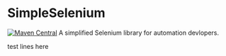 # SimpleSelenium
[![Maven Central](https://maven-badges.herokuapp.com/maven-central/com.google.code.gson/gson/badge.svg)](https://maven-badges.herokuapp.com/maven-central/com.github.AniketDevloper1)
A simplified Selenium library for automation devlopers. 

test lines here
